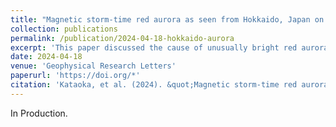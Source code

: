 ```yaml
---
title: "Magnetic storm-time red aurora as seen from Hokkaido, Japan on December 1, 2023 associated with high-density solar wind (In Production)"
collection: publications
permalink: /publication/2024-04-18-hokkaido-aurora
excerpt: 'This paper discussed the cause of unusually bright red aurora as witnessed from Hokkaido Japan in Dec 2023.'
date: 2024-04-18
venue: 'Geophysical Research Letters'
paperurl: 'https://doi.org/*'
citation: 'Kataoka, et al. (2024). &quot;Magnetic storm-time red aurora as seen from Hokkaido, Japan on December 1, 2023 associated with high-density solar wind; <i>Geophysical Research Letters</i>. in press, *.'
---
```


In Production.

